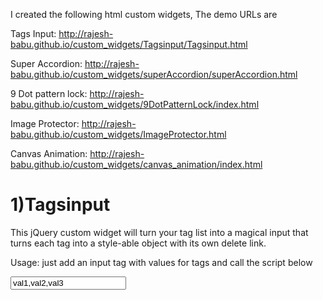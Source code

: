 I created the following html custom widgets, The demo URLs are

Tags Input: http://rajesh-babu.github.io/custom_widgets/Tagsinput/Tagsinput.html

Super Accordion: http://rajesh-babu.github.io/custom_widgets/superAccordion/superAccordion.html

9 Dot pattern lock: http://rajesh-babu.github.io/custom_widgets/9DotPatternLock/index.html

Image Protector: http://rajesh-babu.github.io/custom_widgets/ImageProtector.html

Canvas Animation: http://rajesh-babu.github.io/custom_widgets/canvas_animation/index.html

1)Tagsinput
=========

This jQuery custom widget will turn your tag list into a magical input that turns each tag into a style-able object with its own delete link.

Usage: just add an input tag with values for tags and call the script below



<!doctype html>
<html lang="en">
<head>
  <script> 
  $(document).ready(function() {
    $("#tag").tagsinput();
  });
 
  </script> 
</head>
<body>
<div id="div1">
	<input id="tag" type="text" value="val1,val2,val3"></input>
</div>
</body>
</html>

